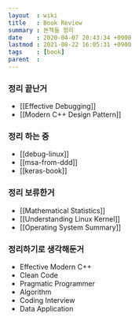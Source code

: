 ```yaml
---
layout  : wiki
title   : Book Review
summary : 본책들 정리
date    : 2020-04-07 20:43:34 +0900
lastmod : 2021-08-22 16:05:31 +0900
tags    : [book]
parent  :
---
```


### 정리 끝난거
 * [[Effective Debugging]]
 * [[Modern C++ Design Pattern]]

### 정리 하는 중
 * [[debug-linux]]
 * [[msa-from-ddd]]
 * [[keras-book]]

### 정리 보류한거
 * [[Mathematical Statistics]]
 * [[Understanding Linux Kernel]]
 * [[Operating System Summary]]

### 정리하기로 생각해둔거
 * Effective Modern C++
 * Clean Code
 * Pragmatic Programmer
 * Algorithm
 * Coding Interview
 * Data Application
